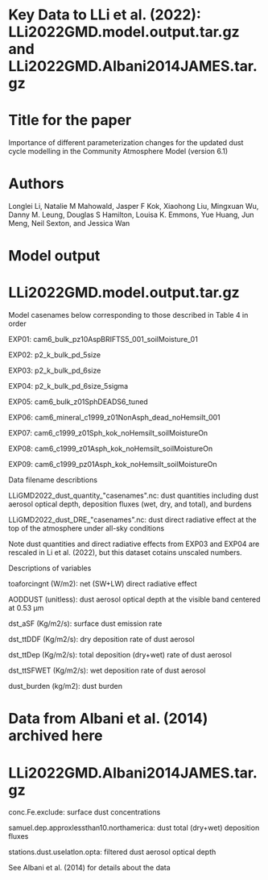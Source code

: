 # Key Data to LLi et al. (2022): LLi2022GMD.model.output.tar.gz and LLi2022GMD.Albani2014JAMES.tar.gz

# Title for the paper 

Importance of different parameterization changes for the updated dust cycle modelling in the Community Atmosphere Model (version 6.1)

# Authors 

Longlei Li, Natalie M Mahowald, Jasper F Kok, Xiaohong Liu, Mingxuan Wu, Danny M. Leung, Douglas S Hamilton, Louisa K. Emmons, Yue Huang, Jun Meng, Neil Sexton, and Jessica Wan

# Model output 

# LLi2022GMD.model.output.tar.gz

Model casenames below corresponding to those described in Table 4 in order

EXP01: cam6_bulk_pz10AspBRIFTS5_001_soilMoisture_01

EXP02: p2_k_bulk_pd_5size

EXP03: p2_k_bulk_pd_6size

EXP04: p2_k_bulk_pd_6size_5sigma

EXP05: cam6_bulk_z01SphDEADS6_tuned

EXP06: cam6_mineral_c1999_z01NonAsph_dead_noHemsilt_001

EXP07: cam6_c1999_z01Sph_kok_noHemsilt_soilMoistureOn

EXP08: cam6_c1999_z01Asph_kok_noHemsilt_soilMoistureOn

EXP09: cam6_c1999_pz01Asph_kok_noHemsilt_soilMoistureOn

Data filename describtions

LLiGMD2022_dust_quantity_"casenames".nc: dust quantities including dust aerosol optical depth, deposition fluxes (wet, dry, and total), and burdens

LLiGMD2022_dust_DRE_"casenames".nc: dust direct radiative effect at the top of the atmosphere under all-sky conditions

Note dust quantities and direct radiative effects from EXP03 and EXP04 are rescaled in Li et al. (2022), but this dataset cotains unscaled numbers.

Descriptions of variables

toaforcingnt (W/m2): net (SW+LW) direct radiative effect

AODDUST (unitless): dust aerosol optical depth at the visible band centered at 0.53 µm

dst_aSF (Kg/m2/s): surface dust emission rate

dst_ttDDF (Kg/m2/s): dry deposition rate of dust aerosol

dst_ttDep (Kg/m2/s): total deposition (dry+wet) rate of dust aerosol

dst_ttSFWET (Kg/m2/s): wet deposition rate of dust aerosol

dust_burden (kg/m2): dust burden

# Data from Albani et al. (2014) archived here

# LLi2022GMD.Albani2014JAMES.tar.gz

conc.Fe.exclude: surface dust concentrations

samuel.dep.approxlessthan10.northamerica: dust total (dry+wet) deposition fluxes

stations.dust.uselatlon.opta: filtered dust aerosol optical depth

See Albani et al. (2014) for details about the data


